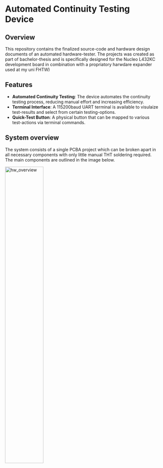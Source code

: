 # Automated Continuity Testing Device

## Overview

This repository contains the finalized source-code and hardware design documents of an automated hardware-tester. The projects was created as part of bachelor-thesis and is specifically designed for the Nucleo L432KC development board in combination with a propriatory harwdare expander used at my uni FHTW)  
## Features

- **Automated Continuity Testing**: The device automates the continuity testing process, reducing manual effort and increasing efficiency.
- **Terminal Interface**: A 115200baud UART terminal is available to visulaize test-results and select from certain testing-options.
- **Quick-Test Button**: A physical button that can be mapped to various test-actions via terminal commands.

## System overview

The system consists of a single PCBA project which can be broken apart in all necessary components with only little manual THT soldering required.
The main components are outlined in the image below.

<img src="img/click_overview.png?raw=true" alt="hw_overview" width="50%">
